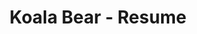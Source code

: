 ---
title: Koala Bear - Resume
layout: default
# Main Screen
first-name: Koala
last-name: Bear
mobile: (317) 585-8468
address: 3542 Berry Street
region: Cheyenne Wells, CO
email: name@mail.com
summary: I am experienced in leveraging agile frameworks to provide a robust synopsis for high level overviews. Iterative approaches to corporate strategy foster collaborative thinking to further the overall value proposition.
linkedin: "#"
github: "#"
twitter: "#"
facebook: "#"
# Experience
experience-section: 1
education-section: 1
skills-section: 1
interests-section: 1
awards-section: 1
---